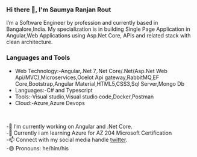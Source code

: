 ###                                                    Hi there 👋, I'm Saumya Ranjan Rout 

I’m a Software Engineer by profession and currently based in Bangalore,India. My specialization is in building Single Page Application in Angular,Web Applications using Asp.Net Core, APIs and related stack with clean architecture.


### Languages and Tools

* Web Technology:-Angular,.Net 7,.Net Core/.Net(Asp.Net Web Api/MVC),Microservices,Ocelot Api gateway,RabbitMQ,EF Core,Bootstrap,Angular Material,HTML5,CSS3,Sql Server,Mongo Db <br/>
* Languages:-C# and Typescript <br/>
* Tools:-Visual studio,Visual studio code,Docker,Postman <br/>
* Cloud:-Azure,Azure Devops <br/>
<br/>

-🔭 I’m currently working on Angular and .Net Core.<br/>
-🌱 Currently i am learning Azure for AZ 204 Microsoft Certification<br/>
-📫 Connect with my social media handle [twitter](https://twitter.com/soumya1729).<br/>
-😄 Pronouns: he/him/his

<!--
**ersaumya/ersaumya** is a ✨ _special_ ✨ repository because its `README.md` (this file) appears on your GitHub profile.

Here are some ideas to get you started:

- 🔭 I’m currently working on ...
- 🌱 I’m currently learning ...
- 👯 I’m looking to collaborate on ...
- 🤔 I’m looking for help with ...
- 💬 Ask me about ...
- 📫 How to reach me: ...
- 😄 Pronouns: ...
- ⚡ Fun fact: ...
-->
